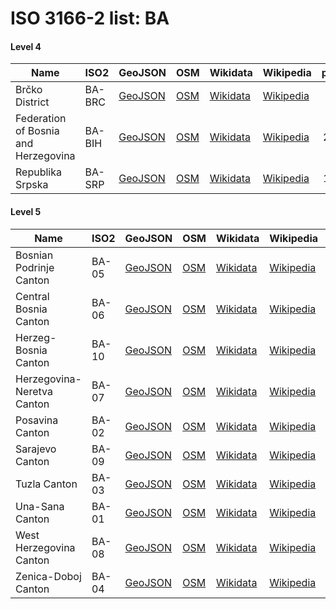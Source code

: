 # ISO 3166-2 list: BA


#### Level 4
Name | ISO2 | GeoJSON | OSM | Wikidata | Wikipedia | population 
--- | --- | --- | --- | --- | --- | --: 
Brčko District | BA-BRC | [GeoJSON](../../export/geojson/q8/iso2/BA/BA-BRC.geojson) | [OSM](https://www.openstreetmap.org/relation/2528143) | [Wikidata](https://www.wikidata.org/wiki/Q194483) | [Wikipedia](http://en.wikipedia.org/wiki/bs%3ABr%C4%8Dko%20Distrikt) | 
Federation of Bosnia and Herzegovina | BA-BIH | [GeoJSON](../../export/geojson/q8/iso2/BA/BA-BIH.geojson) | [OSM](https://www.openstreetmap.org/relation/2528144) | [Wikidata](https://www.wikidata.org/wiki/Q11198) | [Wikipedia](http://en.wikipedia.org/wiki/bs%3AFederacija%20Bosne%20i%20Hercegovine) | 2,219,220
Republika Srpska | BA-SRP | [GeoJSON](../../export/geojson/q8/iso2/BA/BA-SRP.geojson) | [OSM](https://www.openstreetmap.org/relation/2528145) | [Wikidata](https://www.wikidata.org/wiki/Q11196) | [Wikipedia](http://en.wikipedia.org/wiki/sr%3A%D0%A0%D0%B5%D0%BF%D1%83%D0%B1%D0%BB%D0%B8%D0%BA%D0%B0%20%D0%A1%D1%80%D0%BF%D1%81%D0%BA%D0%B0) | 1,228,423


#### Level 5
Name | ISO2 | GeoJSON | OSM | Wikidata | Wikipedia | population 
--- | --- | --- | --- | --- | --- | --: 
Bosnian Podrinje Canton | BA-05 | [GeoJSON](../../export/geojson/q8/iso2/BA/BA-05.geojson) | [OSM](https://www.openstreetmap.org/relation/2528146) | [Wikidata](https://www.wikidata.org/wiki/Q18256) | [Wikipedia](http://en.wikipedia.org/wiki/en%3ABosnian-Podrinje%20Canton%20Gora%C5%BEde) | 
Central Bosnia Canton | BA-06 | [GeoJSON](../../export/geojson/q8/iso2/BA/BA-06.geojson) | [OSM](https://www.openstreetmap.org/relation/2528148) | [Wikidata](https://www.wikidata.org/wiki/Q18262) | [Wikipedia](http://en.wikipedia.org/wiki/en%3ACentral%20Bosnia%20Canton) | 
Herzeg-Bosnia Canton | BA-10 | [GeoJSON](../../export/geojson/q8/iso2/BA/BA-10.geojson) | [OSM](https://www.openstreetmap.org/relation/2528147) | [Wikidata](https://www.wikidata.org/wiki/Q18277) | [Wikipedia](http://en.wikipedia.org/wiki/en%3ACanton%2010) | 
Herzegovina-Neretva Canton | BA-07 | [GeoJSON](../../export/geojson/q8/iso2/BA/BA-07.geojson) | [OSM](https://www.openstreetmap.org/relation/2528149) | [Wikidata](https://www.wikidata.org/wiki/Q18273) | [Wikipedia](http://en.wikipedia.org/wiki/en%3AHerzegovina-Neretva%20Canton) | 222,007
Posavina Canton | BA-02 | [GeoJSON](../../export/geojson/q8/iso2/BA/BA-02.geojson) | [OSM](https://www.openstreetmap.org/relation/2528150) | [Wikidata](https://www.wikidata.org/wiki/Q18249) | [Wikipedia](http://en.wikipedia.org/wiki/en%3APosavina%20Canton) | 
Sarajevo Canton | BA-09 | [GeoJSON](../../export/geojson/q8/iso2/BA/BA-09.geojson) | [OSM](https://www.openstreetmap.org/relation/2528151) | [Wikidata](https://www.wikidata.org/wiki/Q18276) | [Wikipedia](http://en.wikipedia.org/wiki/en%3ASarajevo%20Canton) | 413,593
Tuzla Canton | BA-03 | [GeoJSON](../../export/geojson/q8/iso2/BA/BA-03.geojson) | [OSM](https://www.openstreetmap.org/relation/2528152) | [Wikidata](https://www.wikidata.org/wiki/Q18250) | [Wikipedia](http://en.wikipedia.org/wiki/en%3ATuzla%20Canton) | 
Una-Sana Canton | BA-01 | [GeoJSON](../../export/geojson/q8/iso2/BA/BA-01.geojson) | [OSM](https://www.openstreetmap.org/relation/2528153) | [Wikidata](https://www.wikidata.org/wiki/Q18248) | [Wikipedia](http://en.wikipedia.org/wiki/en%3AUna-Sana%20Canton) | 
West Herzegovina Canton | BA-08 | [GeoJSON](../../export/geojson/q8/iso2/BA/BA-08.geojson) | [OSM](https://www.openstreetmap.org/relation/2528154) | [Wikidata](https://www.wikidata.org/wiki/Q18275) | [Wikipedia](http://en.wikipedia.org/wiki/en%3AWest%20Herzegovina%20Canton) | 
Zenica-Doboj Canton | BA-04 | [GeoJSON](../../export/geojson/q8/iso2/BA/BA-04.geojson) | [OSM](https://www.openstreetmap.org/relation/2528155) | [Wikidata](https://www.wikidata.org/wiki/Q18253) | [Wikipedia](http://en.wikipedia.org/wiki/en%3AZenica-Doboj%20Canton) | 
